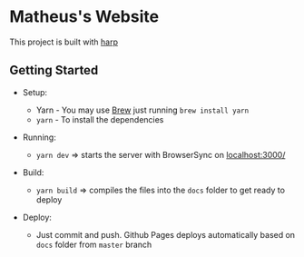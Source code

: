 # Matheus's Website

This project is built with [harp](http://harpjs.com/)

## Getting Started

- Setup:

  - Yarn - You may use [Brew](https://brew.sh/) just running `brew install yarn`
  - `yarn` - To install the dependencies

- Running:

  - `yarn dev` => starts the server with BrowserSync on [localhost:3000/](http://localhost:3000/)

- Build:

  - `yarn build` => compiles the files into the `docs` folder to get ready to deploy

- Deploy:

  - Just commit and push. Github Pages deploys automatically based on `docs` folder from `master` branch
